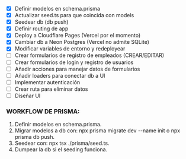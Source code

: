 -   [x] Definir modelos en schema.prisma
-   [x] Actualizar seed.ts para que coincida con models
-   [x] Seedear db (db push)
-   [x] Definir routing de app
-   [x] Deploy a Cloudflare Pages (Vercel por el momento)
-   [x] Cambiar db a Neon Postgres (Vercel no admite SQLite)
-   [x] Modificar variables de entorno y redeployear
-   [ ] Crear formularios de registro de empleados (CREAR/EDITAR)
-   [ ] Crear formularios de login y registro de usuarios
-   [ ] Añadir acciones para manejar datos de formularios
-   [ ] Añadir loaders para conectar db a UI
-   [ ] Implementar autenticación
-   [ ] Crear ruta para eliminar datos
-   [ ] Diseñar UI

### WORKFLOW DE PRISMA:

1. Definir modelos en schema.prisma.
2. Migrar modelos a db con: npx prisma migrate dev --name init o npx prisma db push.
3. Seedear con: npx tsx ./prisma/seed.ts.
4. Dumpear la db si el seeding funciona.
